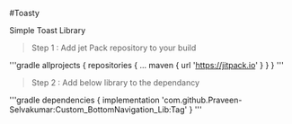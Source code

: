 #Toasty

Simple Toast Library 

> Step 1 : Add jet Pack repository to your build 

'''gradle
allprojects {
		repositories {
			...
			maven { url 'https://jitpack.io' }
		}
	}
        '''	
  
  > Step 2 : Add below library to the dependancy
  
'''gradle
  dependencies {
	        implementation 'com.github.Praveen-Selvakumar:Custom_BottomNavigation_Lib:Tag'
	}
        '''

